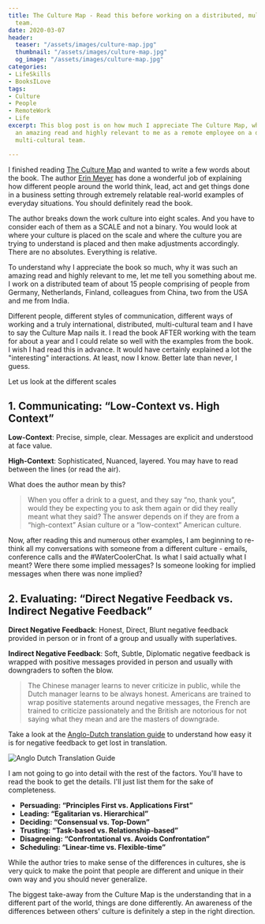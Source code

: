 ```yaml
---
title: The Culture Map - Read this before working on a distributed, multi-cultural
  team.
date: 2020-03-07
header:
  teaser: "/assets/images/culture-map.jpg"
  thumbnail: "/assets/images/culture-map.jpg"
  og_image: "/assets/images/culture-map.jpg"
categories:
- LifeSkills
- BooksILove
tags:
- Culture
- People
- RemoteWork
- Life
excerpt: This blog post is on how much I appreciate The Culture Map, why it was such
  an amazing read and highly relevant to me as a remote employee on a distributed
  multi-cultural team.

---
```

I finished reading [The Culture Map](https://www.erinmeyer.com/book/) and wanted to write a few words about the book. The author [Erin Meyer](https://www.erinmeyer.com/) has done a wonderful job of explaining how different people around the world think, lead, act and get things done in a business setting through extremely relatable real-world examples of everyday situations. You should definitely read the book.

The author breaks down the work culture into eight scales. And you have to consider each of them as a SCALE and not a binary. You would look at where your culture is placed on the scale and where the culture you are trying to understand is placed and then make adjustments accordingly. There are no absolutes. Everything is relative.

To understand why I appreciate the book so much, why it was such an amazing read and highly relevant to me, let me tell you something about me. I work on a distributed team of about 15 people comprising of people from Germany, Netherlands, Finland, colleagues from China, two from the USA and me from India.

Different people, different styles of communication, different ways of working and a truly international, distributed, multi-cultural team and I have to say the Culture Map nails it. I read the book AFTER working with the team for about a year and I could relate so well with the examples from the book. I wish I had read this in advance. It would have certainly explained a lot the "interesting" interactions. At least, now I know. Better late than never, I guess.

Let us look at the different scales

## 1. Communicating: “Low-Context vs. High Context”

**Low-Context**: Precise, simple, clear. Messages are explicit and understood at face value.

**High-Context**: Sophisticated, Nuanced, layered. You may have to read between the lines (or read the air).

What does the author mean by this?

> When you offer a drink to a guest, and they say “no, thank you”, would they be expecting you to ask them again or did they really meant what they said? The answer depends on if they are from a “high-context” Asian culture or a “low-context” American culture.

Now, after reading this and numerous other examples, I am beginning to re-think all my conversations with someone from a different culture - emails, conference calls and the #WaterCoolerChat. Is what I said actually what I meant? Were there some implied messages? Is someone looking for implied messages when there was none implied?

## 2. Evaluating: “Direct Negative Feedback vs. Indirect Negative Feedback”

**Direct Negative Feedback**: Honest, Direct, Blunt negative feedback provided in person or in front of a group and usually with superlatives.

**Indirect Negative Feedback**: Soft, Subtle, Diplomatic negative feedback is wrapped with positive messages provided in person and usually with downgraders to soften the blow.

> The Chinese manager learns to never criticize in public, while the Dutch manager learns to be always honest. Americans are trained to wrap positive statements around negative messages, the French are trained to criticize passionately and the British are notorious for not saying what they mean and are the masters of downgrade.

Take a look at the [Anglo-Dutch translation guide](https://www.reddit.com/r/thenetherlands/comments/2iz0go/the_anglodutch_translation_guide/) to understand how easy it is for negative feedback to get lost in translation.

![Anglo Dutch Translation Guide](https://external-preview.redd.it/u895OhFuhxzZ9zozBbpeTAoS4cc2JyImVaRm9YTulmA.jpg?auto=webp&s=828b5e3e2efc282f0bdf3b77651ebeff20c2640d)

I am not going to go into detail with the rest of the factors. You'll have to read the book to get the details. I'll just list them for the sake of completeness.

* **Persuading: “Principles First vs. Applications First”**
* **Leading: “Egalitarian vs. Hierarchical”**
* **Deciding: “Consensual vs. Top-Down”**
* **Trusting: “Task-based vs. Relationship-based”**
* **Disagreeing: “Confrontational vs. Avoids Confrontation”**
* **Scheduling: “Linear-time vs. Flexible-time”**

While the author tries to make sense of the differences in cultures, she is very quick to make the point that people are different and unique in their own way and you should never generalize.

The biggest take-away from the Culture Map is the understanding that in a different part of the world, things are done differently. An awareness of the differences between others' culture is definitely a step in the right direction.
